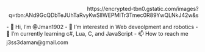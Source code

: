 <p align='right'>https://encrypted-tbn0.gstatic.com/images?q=tbn:ANd9GcQDbTeJUhTaRvyKwSlIWEPMITr3Tmec0R89YwQLNkJ42w&s</p>
- 👋 Hi, I’m @Jman1902
- 👀 I’m interested in Web deveolpment and robotics
- 🌱 I’m currently learning c#, Lua, C, and JavaScript
- 📫 How to reach me j3ss3daman@gmail.com

<!---
Jman1902/Jman1902 is a ✨ special ✨ repository because its `README.md` (this file) appears on your GitHub profile.
You can click the Preview link to take a look at your changes.
--->
